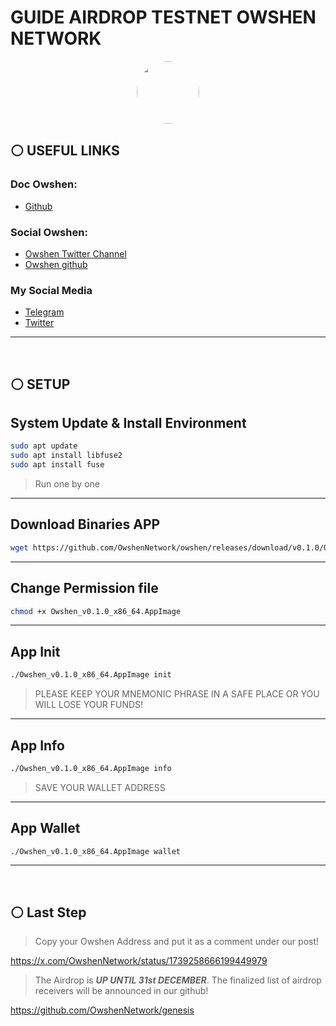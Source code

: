# GUIDE AIRDROP TESTNET OWSHEN NETWORK

<p align="center">
  <img style="margin: auto; height: 100px; border-radius: 50%;" src="https://pbs.twimg.com/profile_images/1739306503574540288/FCXbjxlv_400x400.jpg">
</p>

## ⚪ USEFUL LINKS
### Doc Owshen:
 * [Github](https://github.com/OwshenNetwork/genesis)

### Social Owshen:
* [Owshen Twitter Channel](https://twitter.com/OwshenNetwork)
* [Owshen github](https://github.com/OwshenNetwork)

### My Social Media
* [Telegram](https://t.me/kangsc78)
* [Twitter](https://twitter.com/kangsc78)

_____________
<br>

## ⚪ SETUP
## System Update & Install Environment
```bash
sudo apt update
sudo apt install libfuse2
sudo apt install fuse
```
> Run one by one
_____________

## Download Binaries APP
```bash
wget https://github.com/OwshenNetwork/owshen/releases/download/v0.1.0/Owshen_v0.1.0_x86_64.AppImage
```
_____________

## Change Permission file
```bash
chmod +x Owshen_v0.1.0_x86_64.AppImage
```
_____________

## App Init
```bash
./Owshen_v0.1.0_x86_64.AppImage init
```
> PLEASE KEEP YOUR MNEMONIC PHRASE IN A SAFE PLACE OR YOU WILL LOSE YOUR FUNDS!
_____________

## App Info
```bash
./Owshen_v0.1.0_x86_64.AppImage info
```
> SAVE YOUR WALLET ADDRESS
_____________

## App Wallet
```bash
./Owshen_v0.1.0_x86_64.AppImage wallet
```
_____________

<br>

## ⚪ Last Step
> Copy your Owshen Address and put it as a comment under our post!

https://x.com/OwshenNetwork/status/1739258666199449979

> The Airdrop is ***UP UNTIL 31st DECEMBER***. The finalized list of airdrop receivers will be announced in our github!

https://github.com/OwshenNetwork/genesis